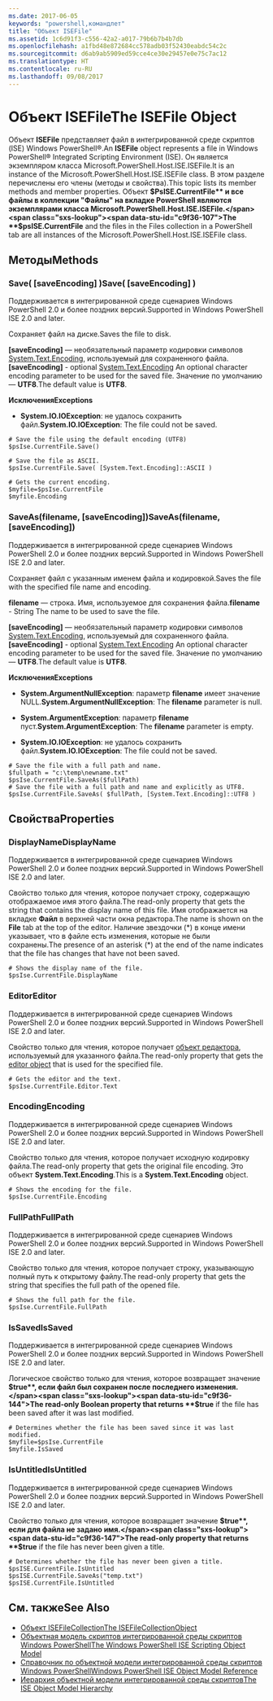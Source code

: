 ```yaml
---
ms.date: 2017-06-05
keywords: "powershell,командлет"
title: "Объект ISEFile"
ms.assetid: 1c6d91f3-c556-42a2-a017-79b6b7b4b7db
ms.openlocfilehash: a1fbd48e872684cc578adb03f52430eabdc54c2c
ms.sourcegitcommit: d6ab9ab5909ed59cce4ce30e29457e0e75c7ac12
ms.translationtype: HT
ms.contentlocale: ru-RU
ms.lasthandoff: 09/08/2017
---
```

# <a name="the-isefile-object"></a><span data-ttu-id="c9f36-103">Объект ISEFile</span><span class="sxs-lookup"><span data-stu-id="c9f36-103">The ISEFile Object</span></span>
  <span data-ttu-id="c9f36-104">Объект **ISEFile** представляет файл в интегрированной среде скриптов (ISE) Windows PowerShell®.</span><span class="sxs-lookup"><span data-stu-id="c9f36-104">An **ISEFile** object represents a file in Windows PowerShell® Integrated Scripting Environment (ISE).</span></span> <span data-ttu-id="c9f36-105">Он является экземпляром класса Microsoft.PowerShell.Host.ISE.ISEFile.</span><span class="sxs-lookup"><span data-stu-id="c9f36-105">It is an instance of the Microsoft.PowerShell.Host.ISE.ISEFile class.</span></span> <span data-ttu-id="c9f36-106">В этом разделе перечислены его члены (методы и свойства).</span><span class="sxs-lookup"><span data-stu-id="c9f36-106">This topic lists its member methods and member properties.</span></span> <span data-ttu-id="c9f36-107">Объект **$PsISE.CurrentFile** и все файлы в коллекции "Файлы" на вкладке PowerShell являются экземплярами класса Microsoft.PowerShell.Host.ISE.ISEFile.</span><span class="sxs-lookup"><span data-stu-id="c9f36-107">The **$psISE.CurrentFile** and the files in the Files collection in a PowerShell tab are all instances of the Microsoft.PowerShell.Host.ISE.ISEFile class.</span></span>

## <a name="methods"></a><span data-ttu-id="c9f36-108">Методы</span><span class="sxs-lookup"><span data-stu-id="c9f36-108">Methods</span></span>

### <a name="save-saveencoding-"></a><span data-ttu-id="c9f36-109">Save\( \[saveEncoding\] \)</span><span class="sxs-lookup"><span data-stu-id="c9f36-109">Save\( \[saveEncoding\] \)</span></span>
  <span data-ttu-id="c9f36-110">Поддерживается в интегрированной среде сценариев Windows PowerShell 2.0 и более поздних версий.</span><span class="sxs-lookup"><span data-stu-id="c9f36-110">Supported in Windows PowerShell ISE 2.0 and later.</span></span> 

 <span data-ttu-id="c9f36-111">Сохраняет файл на диске.</span><span class="sxs-lookup"><span data-stu-id="c9f36-111">Saves the file to disk.</span></span>

 <span data-ttu-id="c9f36-112">**\[saveEncoding\]** — необязательный параметр кодировки символов [System.Text.Encoding](http://msdn.microsoft.com/library/system.text.encoding.aspx), используемый для сохраненного файла.</span><span class="sxs-lookup"><span data-stu-id="c9f36-112">**\[saveEncoding\]** - optional [System.Text.Encoding](http://msdn.microsoft.com/library/system.text.encoding.aspx) An optional character encoding parameter to be used for the saved file.</span></span> <span data-ttu-id="c9f36-113">Значение по умолчанию — **UTF8**.</span><span class="sxs-lookup"><span data-stu-id="c9f36-113">The default value is **UTF8**.</span></span>

 <span data-ttu-id="c9f36-114">**Исключения**</span><span class="sxs-lookup"><span data-stu-id="c9f36-114">**Exceptions**</span></span>
 -   <span data-ttu-id="c9f36-115">**System.IO.IOException**: не удалось сохранить файл.</span><span class="sxs-lookup"><span data-stu-id="c9f36-115">**System.IO.IOException**: The file could not be saved.</span></span>

```
# Save the file using the default encoding (UTF8)
$psIse.CurrentFile.Save()

# Save the file as ASCII.
$psIse.CurrentFile.Save( [System.Text.Encoding]::ASCII )

# Gets the current encoding.
$myfile=$psIse.CurrentFile
$myfile.Encoding

```

### <a name="saveasfilename-saveencoding"></a><span data-ttu-id="c9f36-116">SaveAs\(filename, \[saveEncoding\]\)</span><span class="sxs-lookup"><span data-stu-id="c9f36-116">SaveAs\(filename, \[saveEncoding\]\)</span></span>
  <span data-ttu-id="c9f36-117">Поддерживается в интегрированной среде сценариев Windows PowerShell 2.0 и более поздних версий.</span><span class="sxs-lookup"><span data-stu-id="c9f36-117">Supported in Windows PowerShell ISE 2.0 and later.</span></span> 

 <span data-ttu-id="c9f36-118">Сохраняет файл с указанным именем файла и кодировкой.</span><span class="sxs-lookup"><span data-stu-id="c9f36-118">Saves the file with the specified file name and encoding.</span></span>

 <span data-ttu-id="c9f36-119">**filename** — строка. Имя, используемое для сохранения файла.</span><span class="sxs-lookup"><span data-stu-id="c9f36-119">**filename** - String The name to be used to save the file.</span></span>

 <span data-ttu-id="c9f36-120">**\[saveEncoding\]** — необязательный параметр кодировки символов [System.Text.Encoding](http://msdn.microsoft.com/library/system.text.encoding.aspx), используемый для сохраненного файла.</span><span class="sxs-lookup"><span data-stu-id="c9f36-120">**\[saveEncoding\]** - optional [System.Text.Encoding](http://msdn.microsoft.com/library/system.text.encoding.aspx) An optional character encoding parameter to be used for the saved file.</span></span> <span data-ttu-id="c9f36-121">Значение по умолчанию — **UTF8**.</span><span class="sxs-lookup"><span data-stu-id="c9f36-121">The default value is **UTF8**.</span></span>

 <span data-ttu-id="c9f36-122">**Исключения**</span><span class="sxs-lookup"><span data-stu-id="c9f36-122">**Exceptions**</span></span>
 -   <span data-ttu-id="c9f36-123">**System.ArgumentNullException**: параметр **filename** имеет значение NULL.</span><span class="sxs-lookup"><span data-stu-id="c9f36-123">**System.ArgumentNullException**: The **filename** parameter is null.</span></span>

- <span data-ttu-id="c9f36-124">**System.ArgumentException**: параметр **filename** пуст.</span><span class="sxs-lookup"><span data-stu-id="c9f36-124">**System.ArgumentException**: The **filename** parameter is empty.</span></span>

- <span data-ttu-id="c9f36-125">**System.IO.IOException**: не удалось сохранить файл.</span><span class="sxs-lookup"><span data-stu-id="c9f36-125">**System.IO.IOException**: The file could not be saved.</span></span>

```
# Save the file with a full path and name. 
$fullpath = "c:\temp\newname.txt"
$psIse.CurrentFile.SaveAs($fullPath) 
# Save the file with a full path and name and explicitly as UTF8. 
$psIse.CurrentFile.SaveAs( $fullPath, [System.Text.Encoding]::UTF8 )

```

## <a name="properties"></a><span data-ttu-id="c9f36-126">Свойства</span><span class="sxs-lookup"><span data-stu-id="c9f36-126">Properties</span></span>

### <a name="displayname"></a><span data-ttu-id="c9f36-127">DisplayName</span><span class="sxs-lookup"><span data-stu-id="c9f36-127">DisplayName</span></span>
  <span data-ttu-id="c9f36-128">Поддерживается в интегрированной среде сценариев Windows PowerShell 2.0 и более поздних версий.</span><span class="sxs-lookup"><span data-stu-id="c9f36-128">Supported in Windows PowerShell ISE 2.0 and later.</span></span>

 <span data-ttu-id="c9f36-129">Свойство только для чтения, которое получает строку, содержащую отображаемое имя этого файла.</span><span class="sxs-lookup"><span data-stu-id="c9f36-129">The read-only property that gets the string that contains the display name of this file.</span></span> <span data-ttu-id="c9f36-130">Имя отображается на вкладке **Файл** в верхней части окна редактора.</span><span class="sxs-lookup"><span data-stu-id="c9f36-130">The name is shown on the **File** tab at the top of the editor.</span></span> <span data-ttu-id="c9f36-131">Наличие звездочки \(\*\) в конце имени указывает, что в файле есть изменения, которые не были сохранены.</span><span class="sxs-lookup"><span data-stu-id="c9f36-131">The presence of an asterisk \(\*\) at the end of the name indicates that the file has changes that have not been saved.</span></span>

```
# Shows the display name of the file.
$psIse.CurrentFile.DisplayName

```

### <a name="editor"></a><span data-ttu-id="c9f36-132">Editor</span><span class="sxs-lookup"><span data-stu-id="c9f36-132">Editor</span></span>
  <span data-ttu-id="c9f36-133">Поддерживается в интегрированной среде сценариев Windows PowerShell 2.0 и более поздних версий.</span><span class="sxs-lookup"><span data-stu-id="c9f36-133">Supported in Windows PowerShell ISE 2.0 and later.</span></span> 

 <span data-ttu-id="c9f36-134">Свойство только для чтения, которое получает [объект редактора](The-ISEEditor-Object.md), используемый для указанного файла.</span><span class="sxs-lookup"><span data-stu-id="c9f36-134">The read-only property that gets the [editor object](The-ISEEditor-Object.md) that is used for the specified file.</span></span>

```
# Gets the editor and the text.
$psIse.CurrentFile.Editor.Text

```

### <a name="encoding"></a><span data-ttu-id="c9f36-135">Encoding</span><span class="sxs-lookup"><span data-stu-id="c9f36-135">Encoding</span></span>
  <span data-ttu-id="c9f36-136">Поддерживается в интегрированной среде сценариев Windows PowerShell 2.0 и более поздних версий.</span><span class="sxs-lookup"><span data-stu-id="c9f36-136">Supported in Windows PowerShell ISE 2.0 and later.</span></span> 

 <span data-ttu-id="c9f36-137">Свойство только для чтения, которое получает исходную кодировку файла.</span><span class="sxs-lookup"><span data-stu-id="c9f36-137">The read-only property that gets the original file encoding.</span></span> <span data-ttu-id="c9f36-138">Это объект **System.Text.Encoding**.</span><span class="sxs-lookup"><span data-stu-id="c9f36-138">This is a **System.Text.Encoding** object.</span></span>

```
# Shows the encoding for the file. 
$psIse.CurrentFile.Encoding

```

### <a name="fullpath"></a><span data-ttu-id="c9f36-139">FullPath</span><span class="sxs-lookup"><span data-stu-id="c9f36-139">FullPath</span></span>
  <span data-ttu-id="c9f36-140">Поддерживается в интегрированной среде сценариев Windows PowerShell 2.0 и более поздних версий.</span><span class="sxs-lookup"><span data-stu-id="c9f36-140">Supported in Windows PowerShell ISE 2.0 and later.</span></span> 

 <span data-ttu-id="c9f36-141">Свойство только для чтения, которое получает строку, указывающую полный путь к открытому файлу.</span><span class="sxs-lookup"><span data-stu-id="c9f36-141">The read-only property that gets the string that specifies the full path of the opened file.</span></span>

```
# Shows the full path for the file. 
$psIse.CurrentFile.FullPath

```

### <a name="issaved"></a><span data-ttu-id="c9f36-142">IsSaved</span><span class="sxs-lookup"><span data-stu-id="c9f36-142">IsSaved</span></span>
  <span data-ttu-id="c9f36-143">Поддерживается в интегрированной среде сценариев Windows PowerShell 2.0 и более поздних версий.</span><span class="sxs-lookup"><span data-stu-id="c9f36-143">Supported in Windows PowerShell ISE 2.0 and later.</span></span> 

 <span data-ttu-id="c9f36-144">Логическое свойство только для чтения, которое возвращает значение **$true**, если файл был сохранен после последнего изменения.</span><span class="sxs-lookup"><span data-stu-id="c9f36-144">The read-only Boolean property that returns **$true** if the file has been saved after it was last modified.</span></span>

```
# Determines whether the file has been saved since it was last modified.
$myfile=$psIse.CurrentFile
$myfile.IsSaved

```

### <a name="isuntitled"></a><span data-ttu-id="c9f36-145">IsUntitled</span><span class="sxs-lookup"><span data-stu-id="c9f36-145">IsUntitled</span></span>
  <span data-ttu-id="c9f36-146">Поддерживается в интегрированной среде сценариев Windows PowerShell 2.0 и более поздних версий.</span><span class="sxs-lookup"><span data-stu-id="c9f36-146">Supported in Windows PowerShell ISE 2.0 and later.</span></span> 

 <span data-ttu-id="c9f36-147">Свойство только для чтения, которое возвращает значение **$true**, если для файла не задано имя.</span><span class="sxs-lookup"><span data-stu-id="c9f36-147">The read-only property that returns **$true** if the file has never been given a title.</span></span>

```
# Determines whether the file has never been given a title.
$psISE.CurrentFile.IsUntitled
$psISE.CurrentFile.SaveAs("temp.txt")
$psISE.CurrentFile.IsUntitled

```

## <a name="see-also"></a><span data-ttu-id="c9f36-148">См. также</span><span class="sxs-lookup"><span data-stu-id="c9f36-148">See Also</span></span>
- [<span data-ttu-id="c9f36-149">Объект ISEFileCollection</span><span class="sxs-lookup"><span data-stu-id="c9f36-149">The ISEFileCollectionObject</span></span>](The-ISEFileCollection-Object.md) 
- [<span data-ttu-id="c9f36-150">Объектная модель скриптов интегрированной среды скриптов Windows PowerShell</span><span class="sxs-lookup"><span data-stu-id="c9f36-150">The Windows PowerShell ISE Scripting Object Model</span></span>](The-Windows-PowerShell-ISE-Scripting-Object-Model.md) 
- [<span data-ttu-id="c9f36-151">Справочник по объектной модели интегрированной среды скриптов Windows PowerShell</span><span class="sxs-lookup"><span data-stu-id="c9f36-151">Windows PowerShell ISE Object Model Reference</span></span>](Windows-PowerShell-ISE-Object-Model-Reference.md)
- [<span data-ttu-id="c9f36-152">Иерархия объектной модели интегрированной среды скриптов</span><span class="sxs-lookup"><span data-stu-id="c9f36-152">The ISE Object Model Hierarchy</span></span>](The-ISE-Object-Model-Hierarchy.md)

